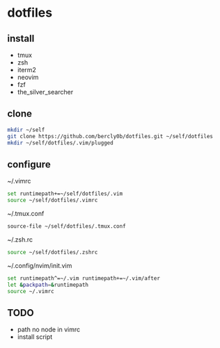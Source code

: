 # dotfiles

## install
- tmux
- zsh
- iterm2
- neovim
- fzf
- the_silver_searcher

## clone
```bash
mkdir ~/self
git clone https://github.com/bercly0b/dotfiles.git ~/self/dotfiles
mkdir ~/self/dotfiles/.vim/plugged
```

## configure
~/.vimrc
```bash
set runtimepath+=~/self/dotfiles/.vim
source ~/self/dotfiles/.vimrc
```

~/.tmux.conf
```bash
source-file ~/self/dotfiles/.tmux.conf
```

~/.zsh.rc
```bash
source ~/self/dotfiles/.zshrc
```

~/.config/nvim/init.vim
```bash
set runtimepath^=~/.vim runtimepath+=~/.vim/after
let &packpath=&runtimepath
source ~/.vimrc
```

## TODO
- path no node in vimrc
- install script
